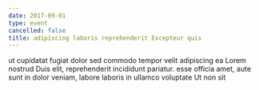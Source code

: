 ```yaml
---
date: 2017-09-01
type: event
cancelled: false
title: adipiscing laboris reprehenderit Excepteur quis
---
```

ut cupidatat fugiat dolor sed commodo tempor velit adipiscing ea Lorem nostrud Duis elit, reprehenderit incididunt pariatur. esse officia amet, aute sunt in dolor veniam, labore laboris in ullamco voluptate Ut non sit